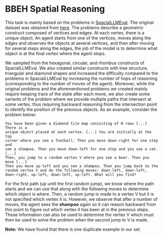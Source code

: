 # BBEH Spatial Reasoning

This task is mainly based on the problems in
[SpacialLLMEval](https://arxiv.org/abs/2310.14540). The original dataset was
obtained from [here](https://github.com/runopti/SpatialEvalLLM). The problems
describe a geometric construct composed of vertices and edges. At each vertex,
there is a unique object. An agent starts from one of the vertices, moves along
the edges and observes the objects at several vertices, and then after moving
for several steps along the edges, the job of the model is to determine what
object is at the final vertex where the agent stops.

We sampled from the hexagonal, circular, and rhombus constructs of
SpacialLLMEval. We also created similar constructs with tree structure,
triangular and diamond shapes and increased the difficulty compared to the
problems in SpacialLLMEval by increasing the number of hops of reasoning
(corresponding to the number of moves of the agent). Moreover, while the
original problems and the aforementioned problems we created mainly require
keeping track of the state after each move, we also create some variants of the
problem where we provide multiple paths that intersect at some vertex, thus
requiring backward reasoning from the intersection point to identify the
position of the previous objects. As an example, consider the problem below:

    You have been given a diamond tile map consisting of N rows [...] There is a
    unique object placed at each vertex. [...] You are initially at the top
    corner where you see a football. Then you move down-right for one step and
    see a shampoo. Then you move down-left for one step and you see a cat. [...]
    Then, you jump to a random vertex V where you see a bear. Then you move [...]
    Then you move up-left and you see a shampoo. Then you jump back to the
    random vertex V and do the following moves: down-left, down-left,
    down-right, up-left, down-left, up-left. What will you find?

For the first path (up until the first random jump), we know where the path
starts and we can use that along with the following moves to determine which
object is where. Then, a random jump is made to a vertex V but it is not
specified which vertex it is. However, we observe that after a number of moves,
the agent sees the **shampoo** again so it can reason backward from this point
to figure out which vertex it has been at in the previous steps. These
information can also be used to determine the vertex V which must then be used
to solve the problem when the second jump to V is made.

**Note:** We have found that there is one duplicate example in our set.
